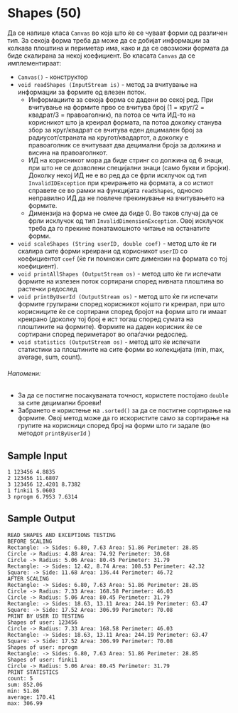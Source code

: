 # Shapes (50)
Да се напише класа `Canvas` во која што ќе се чуваат форми од различен тип. За секоја форма треба да може да се добијат информации за колкава плоштина и периметар има, како и да се овозможи формата да биде скалирана за некој коефициент. Во класата `Canvas` да се имплементираат:
- `Canvas()` - конструктор
- `void readShapes (InputStream is)` - метод за вчитување на информации за формите од влезен поток.
  - Информациите за секоја форма се дадени во секој ред. При вчитување на формите прво се вчитува број (1 = круг/2 = квадрат/3 = правоаголник), па потоа се чита ИД-то на корисникот што ја креирал формата, па потоа доколку станува збор за круг/квадрат се вчитува еден децимален број за радиусот/страната на кругот/квадартот, а доколку е правоаголник се вчитуваат два децимални броја за должина и висина на правоаголнкот.
  - ИД на корисникот мора да биде стринг со должина од 6 знаци, при што не се дозволени специјални знаци (само букви и бројки). Доколку некој ИД не е во ред да се фрли исклучок од тип `InvalidIDException` при креирањето на формата, а со истиот справете се во рамки на функцијата `readShapes`, односно неправилно ИД да не повлече прекинување на вчитувањето на формите.
  - Димензија на форма не смее да биде 0. Во таков случај да се фрли исклучок од тип `InvalidDimensionException`. Овој исклучок треба да го прекине понатамошното читање на останатите форми.
- `void scaleShapes (String userID, double coef)` - метод што ќе ги скалира сите форми креирани од корисникот `userID` со коефициентот `coef` (ќе ги помножи сите димензии на формата со тој коефициент).
- `void printAllShapes (OutputStream os)` - метод што ќе ги испечати формите на излезен поток сортирани според нивната плоштина во растечки редослед
- `void printByUserId (OutputStream os)` - метод што ќе ги испечати формите групирани според корисникот којшто ги креирал, при што корисниците ќе се сортирани според бројот на форми што ги имаат креирано (доколку тој број е ист тогаш според сумата на плоштините на формите). Формите на даден корисник ќе се сортирани според периметарот во опаѓачки редослед.
- `void statistics (OutputStream os)` - метод што ќе испечати статистики за плоштините на сите форми во колекцијата (min, max, average, sum, count).

###### Напомени:
- За да се постигне посакуваната точност, користете постојано `double` за сите децимални броеви!
- Забрането е користење на `.sorted()` за да се постигне сортирање на формите. Овој метод може да го искористите само за сортирање на групите на корисници според број на форми што ги задале (во методот `printByUserId` )

## Sample Input
```
1 123456 4.8835
2 123456 11.6807
3 123456 12.4201 8.7382
1 finki1 5.0603
3 nprogm 6.7953 7.6314
```
## Sample Output
```
READ SHAPES AND EXCEPTIONS TESTING
BEFORE SCALING
Rectangle: -> Sides: 6.80, 7.63 Area: 51.86 Perimeter: 28.85
Circle -> Radius: 4.88 Area: 74.92 Perimeter: 30.68
Circle -> Radius: 5.06 Area: 80.45 Perimeter: 31.79
Rectangle: -> Sides: 12.42, 8.74 Area: 108.53 Perimeter: 42.32
Square: -> Side: 11.68 Area: 136.44 Perimeter: 46.72
AFTER SCALING
Rectangle: -> Sides: 6.80, 7.63 Area: 51.86 Perimeter: 28.85
Circle -> Radius: 7.33 Area: 168.58 Perimeter: 46.03
Circle -> Radius: 5.06 Area: 80.45 Perimeter: 31.79
Rectangle: -> Sides: 18.63, 13.11 Area: 244.19 Perimeter: 63.47
Square: -> Side: 17.52 Area: 306.99 Perimeter: 70.08
PRINT BY USER ID TESTING
Shapes of user: 123456
Circle -> Radius: 7.33 Area: 168.58 Perimeter: 46.03
Rectangle: -> Sides: 18.63, 13.11 Area: 244.19 Perimeter: 63.47
Square: -> Side: 17.52 Area: 306.99 Perimeter: 70.08
Shapes of user: nprogm
Rectangle: -> Sides: 6.80, 7.63 Area: 51.86 Perimeter: 28.85
Shapes of user: finki1
Circle -> Radius: 5.06 Area: 80.45 Perimeter: 31.79
PRINT STATISTICS
count: 5
sum: 852.06
min: 51.86
average: 170.41
max: 306.99
```
